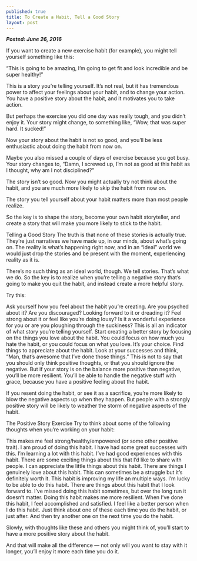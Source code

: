 ```yaml
---
published: true
title: To Create a Habit, Tell a Good Story
layout: post
---
```

_**Posted: June 26, 2016**_

If you want to create a new exercise habit (for example), you might tell yourself something like this:

“This is going to be amazing, I’m going to get fit and look incredible and be super healthy!”

This is a story you’re telling yourself. It’s not real, but it has tremendous power to affect your feelings about your habit, and to change your action. You have a positive story about the habit, and it motivates you to take action.

But perhaps the exercise you did one day was really tough, and you didn’t enjoy it. Your story might change, to something like, “Wow, that was super hard. It sucked!”

Now your story about the habit is not so good, and you’ll be less enthusiastic about doing the habit from now on.

Maybe you also missed a couple of days of exercise because you got busy. Your story changes to, “Damn, I screwed up, I’m not as good at this habit as I thought, why am I not disciplined?”

The story isn’t so good. Now you might actually try not think about the habit, and you are much more likely to skip the habit from now on.

The story you tell yourself about your habit matters more than most people realize.

So the key is to shape the story, become your own habit storyteller, and create a story that will make you more likely to stick to the habit.

Telling a Good Story
The truth is that none of these stories is actually true. They’re just narratives we have made up, in our minds, about what’s going on. The reality is what’s happening right now, and in an “ideal” world we would just drop the stories and be present with the moment, experiencing reality as it is.

There’s no such thing as an ideal world, though. We tell stories. That’s what we do. So the key is to realize when you’re telling a negative story that’s going to make you quit the habit, and instead create a more helpful story.

Try this:

Ask yourself how you feel about the habit you’re creating. Are you psyched about it? Are you discouraged? Looking forward to it or dreading it? Feel strong about it or feel like you’re doing lousy? Is it a wonderful experience for you or are you ploughing through the suckiness? This is all an indicator of what story you’re telling yourself.
Start creating a better story by focusing on the things you love about the habit. You could focus on how much you hate the habit, or you could focus on what you love. It’s your choice. Find things to appreciate about the habit. Look at your successes and think, “Man, that’s awesome that I’ve done those things.”
This is not to say that you should only think positive thoughts, or that you should ignore the negative. But if your story is on the balance more positive than negative, you’ll be more resilient. You’ll be able to handle the negative stuff with grace, because you have a positive feeling about the habit.

If you resent doing the habit, or see it as a sacrifice, you’re more likely to blow the negative aspects up when they happen. But people with a strongly positive story will be likely to weather the storm of negative aspects of the habit.

The Positive Story Exercise
Try to think about some of the following thoughts when you’re working on your habit:

This makes me feel strong/healthy/empowered (or some other positive trait).
I am proud of doing this habit.
I have had some great successes with this.
I’m learning a lot with this habit.
I’ve had good experiences with this habit.
There are some exciting things about this that I’d like to share with people.
I can appreciate the little things about this habit.
There are things I genuinely love about this habit.
This can sometimes be a struggle but it’s definitely worth it.
This habit is improving my life an multiple ways.
I’m lucky to be able to do this habit.
There are things about this habit that I look forward to.
I’ve missed doing this habit sometimes, but over the long run it doesn’t matter.
Doing this habit makes me more resilient.
When I’ve done this habit, I feel accomplished and satisfied.
I feel like a better person when I do this habit.
Just think about one of these each time you do the habit, or just after. And then try another one on the next time you do the habit.

Slowly, with thoughts like these and others you might think of, you’ll start to have a more positive story about the habit.

And that will make all the difference — not only will you want to stay with it longer, you’ll enjoy it more each time you do it.